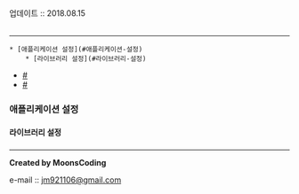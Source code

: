 
<div class="pull-right">  업데이트 :: 2018.08.15 </div><br>

---

<!-- @import "[TOC]" {cmd="toc" depthFrom=1 depthTo=6 orderedList=false} -->
<!-- code_chunk_output -->

	* [애플리케이션 설정](#애플리케이션-설정)
		* [라이브러리 설정](#라이브러리-설정)
* [#](#)
* [#](#-1)

<!-- /code_chunk_output -->

### 애플리케이션 설정

#### 라이브러리 설정

###

###


---

**Created by MoonsCoding**

e-mail :: jm921106@gmail.com
